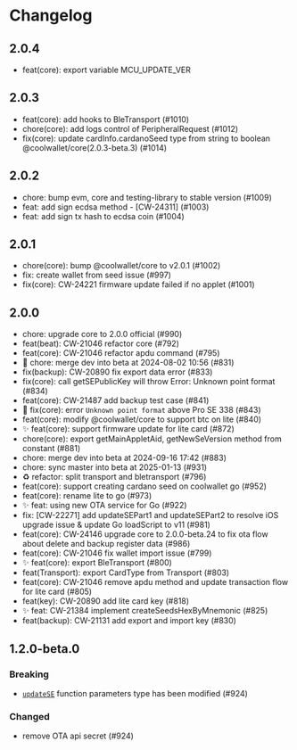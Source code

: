 # Changelog

## 2.0.4
- feat(core): export variable MCU_UPDATE_VER

## 2.0.3
- feat(core): add hooks to BleTransport (#1010)
- chore(core): add logs control of PeripheralRequest (#1012)
- fix(core): update cardInfo.cardanoSeed type from string to boolean @coolwallet/core(2.0.3-beta.3) (#1014)

## 2.0.2
- chore: bump evm, core and testing-library to stable version (#1009)
- feat: add sign ecdsa method - [CW-24311] (#1003)
- feat: add sign tx hash to ecdsa coin (#1004)

## 2.0.1
- chore(core): bump @coolwallet/core to v2.0.1 (#1002)
- fix: create wallet from seed issue (#997)
- fix(core): CW-24221 firmware update failed if no applet (#1001)

## 2.0.0
- chore: upgrade core to 2.0.0 official (#990)
- feat(beat): CW-21046 refactor core  (#792)
- feat(core): CW-21046 refactor apdu command (#795)
- 🔀 chore: merge dev into beta at 2024-08-02 10:56 (#831)
- fix(backup): CW-20890 fix export data error (#833)
- fix(core): call getSEPublicKey will throw Error: Unknown point format (#834)
- feat(core): CW-21487 add backup test case (#841)
- 🐛 fix(core): error `Unknown point format` above Pro SE 338 (#843)
- feat(core): modify @coolwallet/core to support btc on lite (#840)
- ✨ feat(core): support firmware update for lite card (#872)
- chore(core): export getMainAppletAid, getNewSeVersion method from constant (#881)
- chore: merge dev into beta at 2024-09-16 17:42 (#883)
- chore: sync master into beta at 2025-01-13 (#931)
- ♻️ refactor: split transport and bletransport (#796)
- feat(core): support creating cardano seed on coolwallet go (#952)
- feat(core): rename lite to go (#973)
- ✨ feat: using new OTA service for Go (#922)
- fix: [CW-22271] add updateSEPart1 and updateSEPart2 to resolve iOS upgrade issue & update Go loadScript to v11 (#981)
- feat(core): CW-24146 upgrade core to 2.0.0-beta.24 to fix ota flow about delete and backup register data (#986)
- feat(core): CW-21046 fix wallet import issue (#799)
- ✨ feat(core): export BleTransport (#800)
- feat(Transport): export CardType from Transport (#803)
- feat(core): CW-21046 remove apdu method and update transaction flow for lite card (#805)
- feat(key): CW-20890 add lite card key (#818)
- ✨ feat: CW-21384 implement createSeedsHexByMnemonic (#825)
- feat(backup): CW-21131 add export and import key (#830)

## 1.2.0-beta.0

### Breaking

- [`updateSE`](./src/apdu/ota/ota.ts#updateSE) function parameters type has been modified (#924)

### Changed

- remove OTA api secret (#924)
